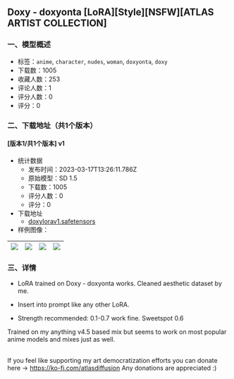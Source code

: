 ## Doxy - doxyonta [LoRA][Style][NSFW][ATLAS ARTIST COLLECTION]
### 一、模型概述

- 标签：`anime`, `character`, `nudes`, `woman`, `doxyonta`, `doxy`
- 下载数：1005
- 收藏人数：253
- 评论人数：1
- 评分人数：0
- 评分：0

### 二、下载地址（共1个版本）

#### [版本1/共1个版本] v1

- 统计数据
  - 发布时间：2023-03-17T13:26:11.786Z
  - 原始模型：SD 1.5
  - 下载数：1005
  - 评分人数：0
  - 评分：0
- 下载地址
  - [doxylorav1.safetensors](https://civitai.com/api/download/models/22847)
- 样例图像：

| <img src="https://image.civitai.com/xG1nkqKTMzGDvpLrqFT7WA/5522bb89-fa7c-4752-0a38-ba358a799600/width=450/247113.jpeg" /> | <img src="https://image.civitai.com/xG1nkqKTMzGDvpLrqFT7WA/d1f08d70-e221-4968-d20d-c6f0c37a9600/width=450/247116.jpeg" /> | <img src="https://image.civitai.com/xG1nkqKTMzGDvpLrqFT7WA/a856298d-90d2-4e31-d010-f00dfa95c800/width=450/247115.jpeg" /> | <img src="https://image.civitai.com/xG1nkqKTMzGDvpLrqFT7WA/060c6672-73fa-4e5c-c112-e7f2af9abb00/width=450/247114.jpeg" /> |
| ---- | ---- | ---- | ---- |


### 三、详情
<ul><li><p>LoRA trained on Doxy - doxyonta works. Cleaned aesthetic dataset by me.</p></li><li><p>Insert into prompt like any other LoRA.</p></li><li><p>Strength recommended: 0.1-0.7 work fine. Sweetspot 0.6</p></li></ul><p></p><p>Trained on my anything v4.5 based mix but seems to work on most popular anime models and mixes just as well.</p><p><br />If you feel like supporting my art democratization efforts you can donate here -&gt; <a target="_blank" rel="ugc" href="https://ko-fi.com/atlasdiffusion">https://ko-fi.com/atlasdiffusion</a> Any donations are appreciated :)</p>
